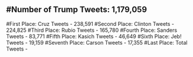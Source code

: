 #Number of Trump Tweets: 1,179,059
---
#First Place: Cruz Tweets - 238,591
#Second Place: Clinton Tweets - 224,825
#Third Place: Rubio Tweets - 165,780
#Fourth Place: Sanders Tweets - 83,771
#Fifth Place: Kasich Tweets - 46,649
#Sixth Place: Jeb! Tweets - 19,159
#Seventh Place: Carson Tweets - 17,355
#Last Place: Total Tweets -  
